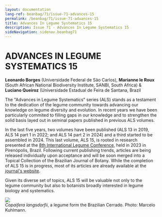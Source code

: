 ```yaml
---
layout: documentation
lang-ref: beanbag/71/issue-71-advances-15
permalink: /beanbag/71/issue-71-advances-15
title: Advances In Legume Systematics 15
description: Issue 71 - Advances In Legume Systematics 15
sideNavigation: sidenav.beanbag71
---
```


# ADVANCES IN LEGUME SYSTEMATICS 15

**Leonardo Borges** (Universidade Federal de São Carlos), **Marianne le Roux** (South African National Biodiversity Institute, SANBI, South Africa) & **Luciano Queiroz** (Universidade Estadual de Feira de Santana, Brazil

The "Advances in Legume Systematics" series (ALS) stands as a testament to the dedication of the legume community towards advancing our knowledge on legume diversity and evolution. In recent years we have been particularly commited to filling gaps in our knowledge and to strengthen the solid basis layed out in seminal papers published in previous ALS volumes.

In the last five years, two volumes have been published (ALS 13 in 2019, ALS 14 part 1 in 2022; and ALS 14 part 2 in 2024) and a third started to be assembled in 2024. This last volume, ALS 15, is rooted in research presented at the [8th International Legume Conference](www.8ilc.com), held in 2023 in Pirenópolis, Brazil. Following current publishing trends, articles are being released individually upon acceptance and will be soon merged into a Topical Collection of the Brazilian Journal of Botany. While the completion of ALS 15 is in progress, most of its articles are already available at the [journal's website](https://link.springer.com/collections/fhbbcjdidd).

Given its diverse set of topics, ALS 15 will be valuable not only to the legume community but also to botanists broadly interested in legume biology and systematics.

![](./images/copaifera.jpg)  
*Copaifera langsdorfii*, a legume form the Brazilian Cerrado. Photo: Marcelo Kuhlmann.